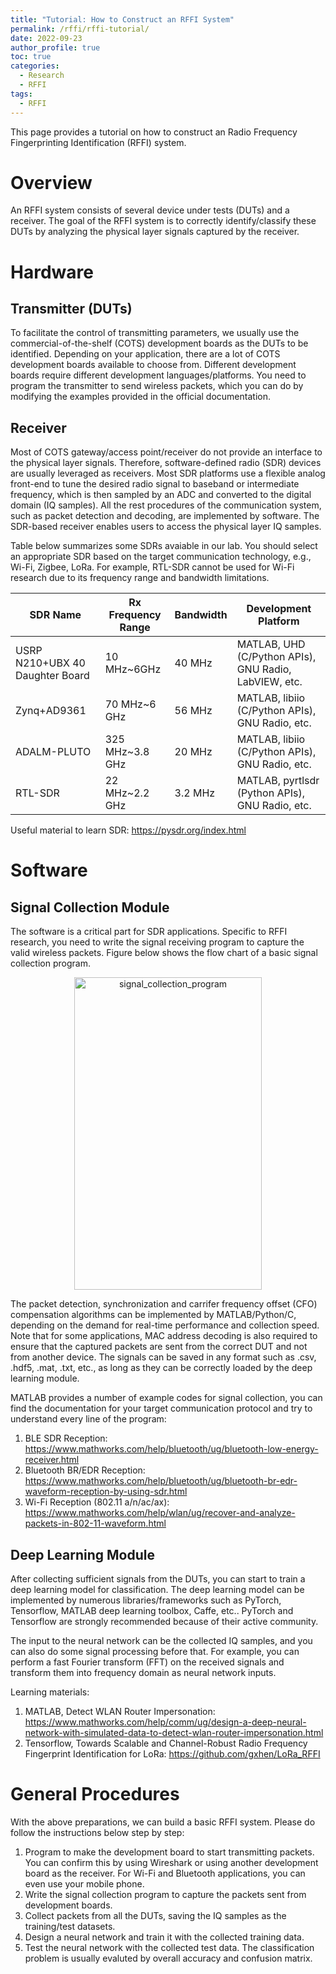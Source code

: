 ```yaml
---
title: "Tutorial: How to Construct an RFFI System"
permalink: /rffi/rffi-tutorial/
date: 2022-09-23
author_profile: true
toc: true
categories:
  - Research
  - RFFI
tags:
  - RFFI
---
```


This page provides a tutorial on how to construct an Radio Frequency Fingerprinting Identification (RFFI) system.

# Overview
An RFFI system consists of several device under tests (DUTs) and a receiver. The goal of the RFFI system is to correctly identify/classify these DUTs by analyzing the physical layer signals captured by the receiver.

# Hardware
## Transmitter (DUTs)
To facilitate the control of transmitting parameters, we usually use the commercial-of-the-shelf (COTS) development boards as the DUTs to be identified. Depending on your application, there are a lot of COTS development boards available to choose from. Different development boards require different development languages/platforms. You need to program the transmitter to send wireless packets, which you can do by modifying the examples provided in the official documentation.





## Receiver
Most of COTS gateway/access point/receiver do not provide an interface to the physical layer signals. Therefore, software-defined radio (SDR) devices are usually leveraged as receivers. Most SDR platforms use a flexible analog front-end to tune the desired radio signal to baseband or intermediate frequency, which is then sampled by an ADC and converted to the digital domain (IQ samples). All the rest procedures of the communication system, such as packet detection and decoding, are implemented by software. The SDR-based receiver enables users to access the physical layer IQ samples. 

Table below summarizes some SDRs avaiable in our lab. You should select an appropriate SDR based on the target communication technology, e.g., Wi-Fi, Zigbee, LoRa. For example, RTL-SDR cannot be used for Wi-Fi research due to its frequency range and bandwidth limitations.

| SDR Name         |Rx Frequency Range|Bandwidth| Development Platform                                    |
| -----------------|--------------|---| -------------------- |
| USRP N210+UBX 40 Daughter Board   |10 MHz~6GHz |40 MHz| MATLAB, UHD (C/Python APIs), GNU Radio, LabVIEW, etc.   |
| Zynq+AD9361 |70 MHz~6 GHz|56 MHz| MATLAB, libiio (C/Python APIs), GNU Radio, etc.         |
| ADALM-PLUTO      | 325 MHz~3.8 GHz| 20 MHz| MATLAB, libiio (C/Python APIs), GNU Radio, etc.         |
| RTL-SDR          |22 MHz~2.2 GHz| 3.2 MHz|MATLAB, pyrtlsdr (Python APIs), GNU Radio, etc.          |

Useful material to learn SDR: https://pysdr.org/index.html


# Software
## Signal Collection Module

The software is a critical part for SDR applications. Specific to RFFI research, you need to write the signal receiving program to capture the valid wireless packets. Figure below shows the flow chart of a basic signal collection program. 
<div  align="center">    
 <img src="{{ site.url }}/images/rffi/signal_collection_program.png" width = "300" height = "500" alt="signal_collection_program" align=center />
 </div>

The packet detection, synchronization and carrifer frequency offset (CFO) compensation algorithms can be implemented by MATLAB/Python/C, depending on the demand for real-time performance and collection speed. Note that for some applications, MAC address decoding is also required to ensure that the captured packets are sent from the correct DUT and not from another device. The signals can be saved in any format such as .csv, .hdf5, .mat, .txt, etc., as long as they can be correctly loaded by the deep learning module. 

MATLAB provides a number of example codes for signal collection, you can find the documentation for your target communication protocol and try to understand every line of the program:
1. BLE SDR Reception: https://www.mathworks.com/help/bluetooth/ug/bluetooth-low-energy-receiver.html
2. Bluetooth BR/EDR Reception: https://www.mathworks.com/help/bluetooth/ug/bluetooth-br-edr-waveform-reception-by-using-sdr.html
3. Wi-Fi Reception (802.11 a/n/ac/ax): https://www.mathworks.com/help/wlan/ug/recover-and-analyze-packets-in-802-11-waveform.html


## Deep Learning Module

After collecting sufficient signals from the DUTs, you can start to train a deep learning model for classification. The deep learning model can be implemented by numerous libraries/frameworks such as PyTorch, Tensorflow, MATLAB deep learning toolbox, Caffe, etc.. PyTorch and Tensorflow are strongly recommended because of their active community.

The input to the neural network can be the collected IQ samples, and you can also do some signal processing before that. For example, you can perform a fast Fourier transform (FFT) on the received signals and transform them into frequency domain as neural network inputs.

Learning materials: 
1. MATLAB, Detect WLAN Router Impersonation: https://www.mathworks.com/help/comm/ug/design-a-deep-neural-network-with-simulated-data-to-detect-wlan-router-impersonation.html
2. Tensorflow, Towards Scalable and Channel-Robust Radio Frequency 
Fingerprint Identification for LoRa: https://github.com/gxhen/LoRa_RFFI

# General Procedures

With the above preparations, we can build a basic RFFI system. Please do follow the instructions below step by step:
1. Program to make the development board to start transmitting packets. You can confirm this by using Wireshark or using another development board as the receiver. For Wi-Fi and Bluetooth applications, you can even use your mobile phone.
2. Write the signal collection program to capture the packets sent from development boards.
3. Collect packets from all the DUTs, saving the IQ samples as the training/test datasets.
4. Design a neural network and train it with the collected training data.
5. Test the neural network with the collected test data. The classification problem is usually evaluted by overall accuracy and confusion matrix.
